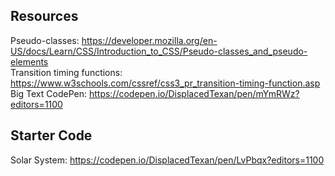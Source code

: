 ## Resources

Pseudo-classes: https://developer.mozilla.org/en-US/docs/Learn/CSS/Introduction_to_CSS/Pseudo-classes_and_pseudo-elements \
Transition timing functions: https://www.w3schools.com/cssref/css3_pr_transition-timing-function.asp \
Big Text CodePen: https://codepen.io/DisplacedTexan/pen/mYmRWz?editors=1100

## Starter Code

Solar System: https://codepen.io/DisplacedTexan/pen/LvPbqx?editors=1100
